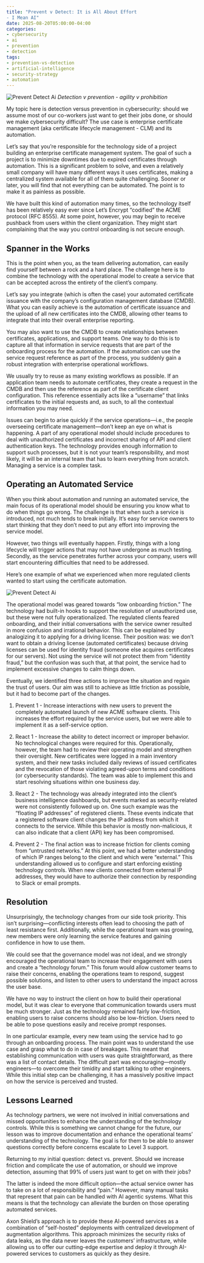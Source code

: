 ```yaml
---
title: "Prevent v Detect: It is All About Effort
- I Mean AI"
date: 2025-08-20T05:00:00-04:00
categories:
- cybersecurity
- ai
- prevention
- detection
tags:
- prevention-vs-detection
- artificial-intelligence
- security-strategy
- automation
---
```

![Prevent Detect Ai](/assets/images/posts/prevent-detect/prevent-detect-ai.jpg)
*Detection v prevention - agility v prohibition*

My topic here is detection versus prevention in cybersecurity: should we assume most of our co-workers just want to get their jobs done, or should we make cybersecurity difficult? The use case is enterprise certificate management (aka certificate lifecycle management - CLM) and its automation.

Let’s say that you’re responsible for the technology side of a project building an enterprise certificate management system. The goal of such a project is to minimize downtimes due to expired certificates through automation. This is a significant problem to solve, and even a relatively small company will have many different ways it uses certificates, making a centralized system available for all of them quite challenging. Sooner or later, you will find that not everything can be automated. The point is to make it as painless as possible.

We have built this kind of automation many times, so the technology itself has been relatively easy ever since Let’s Encrypt “codified” the ACME protocol (RFC 8555). At some point, however, you may begin to receive pushback from users within the client organization. They might start complaining that the way you control onboarding is not secure enough.

Spanner in the Works
--------------------

This is the point when you, as the team delivering automation, can easily find yourself between a rock and a hard place. The challenge here is to combine the technology with the operational model to create a service that can be accepted across the entirety of the client’s company.

Let’s say you integrate (which is often the case) your automated certificate issuance with the company’s configuration management database (CMDB). What you can easily achieve is the automation of certificate issuance and the upload of all new certificates into the CMDB, allowing other teams to integrate that into their overall enterprise reporting.

You may also want to use the CMDB to create relationships between certificates, applications, and support teams. One way to do this is to capture all that information in service requests that are part of the onboarding process for the automation. If the automation can use the service request reference as part of the process, you suddenly gain a robust integration with enterprise operational workflows.

We usually try to reuse as many existing workflows as possible. If an application team needs to automate certificates, they create a request in the CMDB and then use the reference as part of the certificate client configuration. This reference essentially acts like a “username” that links certificates to the initial requests and, as such, to all the contextual information you may need.

Issues can begin to arise quickly if the service operations—i.e., the people overseeing certificate management—don’t keep an eye on what is happening. A part of any operational model should include procedures to deal with unauthorized certificates and incorrect sharing of API and client authentication keys. The technology provides enough information to support such processes, but it is not your team’s responsibility, and most likely, it will be an internal team that has to learn everything from scratch. Managing a service is a complex task.

**Operating an Automated Service**
----------------------------------

When you think about automation and running an automated service, the main focus of its operational model should be ensuring you know what to do when things go wrong. The challenge is that when such a service is introduced, not much tends to break initially. It’s easy for service owners to start thinking that they don’t need to put any effort into improving the service model.

However, two things will eventually happen. Firstly, things with a long lifecycle will trigger actions that may not have undergone as much testing. Secondly, as the service penetrates further across your company, users will start encountering difficulties that need to be addressed.

Here’s one example of what we experienced when more regulated clients wanted to start using the certificate automation.

![Prevent Detect Ai](/assets/images/posts/prevent-detect/prevent-detect-crowd.jpg)

The operational model was geared towards “low onboarding friction.” The technology had built-in hooks to support the resolution of unauthorized use, but these were not fully operationalized. The regulated clients feared onboarding, and their initial conversations with the service owner resulted in more confusion and irrational behavior. This can be explained by analogizing it to applying for a driving license. Their position was: we don’t want to obtain a driving license (automated certificates) because driving licenses can be used for identity fraud (someone else acquires certificates for our servers). Not using the service will not protect them from “identity fraud,” but the confusion was such that, at that point, the service had to implement excessive changes to calm things down.

Eventually, we identified three actions to improve the situation and regain the trust of users. Our aim was still to achieve as little friction as possible, but it had to become part of the changes.

1.  Prevent 1 - Increase interactions with new users to prevent the completely automated launch of new ACME software clients. This increases the effort required by the service users, but we were able to implement it as a self-service option.
    
2.  React 1 - Increase the ability to detect incorrect or improper behavior. No technological changes were required for this. Operationally, however, the team had to review their operating model and strengthen their oversight. New certificates were logged in a main inventory system, and their new tasks included daily reviews of issued certificates and the revocation of those violating agreed-upon terms and conditions (or cybersecurity standards). The team was able to implement this and start resolving situations within one business day.
    
3.  React 2 - The technology was already integrated into the client’s business intelligence dashboards, but events marked as security-related were not consistently followed up on. One such example was the “floating IP addresses” of registered clients. These events indicate that a registered software client changes the IP address from which it connects to the service. While this behavior is mostly non-malicious, it can also indicate that a client (API) key has been compromised.
    
4.  Prevent 2 - The final action was to increase friction for clients coming from “untrusted networks.” At this point, we had a better understanding of which IP ranges belong to the client and which were “external.” This understanding allowed us to configure and start enforcing existing technology controls. When new clients connected from external IP addresses, they would have to authorize their connection by responding to Slack or email prompts.
    

**Resolution**
--------------

Unsurprisingly, the technology changes from our side took priority. This isn’t surprising—conflicting interests often lead to choosing the path of least resistance first. Additionally, while the operational team was growing, new members were only learning the service features and gaining confidence in how to use them.

We could see that the governance model was not ideal, and we strongly encouraged the operational team to increase their engagement with users and create a “technology forum.” This forum would allow customer teams to raise their concerns, enabling the operations team to respond, suggest possible solutions, and listen to other users to understand the impact across the user base.

We have no way to instruct the client on how to build their operational model, but it was clear to everyone that communication towards users must be much stronger. Just as the technology remained fairly low-friction, enabling users to raise concerns should also be low-friction. Users need to be able to pose questions easily and receive prompt responses.

In one particular example, every new team using the service had to go through an onboarding process. The main point was to understand the use case and grasp what to do in case of breakages. This meant that establishing communication with users was quite straightforward, as there was a list of contact details. The difficult part was encouraging—mostly engineers—to overcome their timidity and start talking to other engineers. While this initial step can be challenging, it has a massively positive impact on how the service is perceived and trusted.

**Lessons Learned**
-------------------

As technology partners, we were not involved in initial conversations and missed opportunities to enhance the understanding of the technology controls. While this is something we cannot change for the future, our lesson was to improve documentation and enhance the operational teams’ understanding of the technology. The goal is for them to be able to answer questions correctly before concerns escalate to Level 3 support.

Returning to my initial question: detect vs. prevent. Should we increase friction and complicate the use of automation, or should we improve detection, assuming that 99% of users just want to get on with their jobs?

The latter is indeed the more difficult option—the actual service owner has to take on a lot of responsibility and “pain.” However, many manual tasks that represent that pain can be handled with AI agentic systems. What this means is that the technology can alleviate the burden on those operating automated services.

Axon Shield’s approach is to provide these AI-powered services as a combination of “self-hosted” deployments with centralized development of augmentation algorithms. This approach minimizes the security risks of data leaks, as the data never leaves the customers’ infrastructure, while allowing us to offer our cutting-edge expertise and deploy it through AI-powered services to customers as quickly as they desire.
